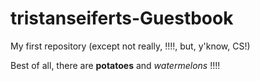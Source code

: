 # tristanseiferts-Guestbook
My first repository (except not really, !!!!, but, y'know, CS!)

Best of all, there are **potatoes** and *watermelons* !!!!
